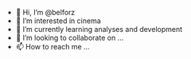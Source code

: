 - 👋 Hi, I’m @belforz
- 👀 I’m interested in cinema
- 🌱 I’m currently learning analyses and development
- 💞️ I’m looking to collaborate on ...
- 📫 How to reach me ...

<!---
belforz/belforz is a ✨ special ✨ repository because its `README.md` (this file) appears on your GitHub profile.
You can click the Preview link to take a look at your changes.
--->
